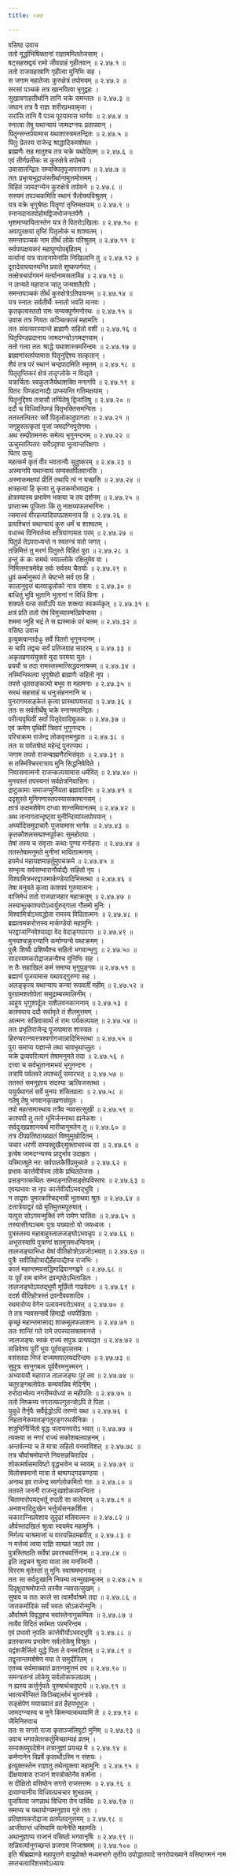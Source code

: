 ```yaml
---
title: ०४७

---
```

वसिष्ठ उवाच  
ततो मूर्द्धाभिषिक्तानां राज्ञाममिततेजसाम् ।  
षट्सहस्रद्वयं रामो जीवग्राहं गृहीतवान् ॥ २.४७.१ ॥  
ततो राजसहस्राणि गृहीत्वा मुनिभिः सह ।  
स जगाम महातेजाः कुरुक्षेत्रं तपोमयम् ॥ २.४७.२ ॥  
सरसां पञ्चकं तत्र खानयित्वा भृगुद्वहः ।  
सुखावगाहतीर्थानि तानि चक्रे समन्ततः ॥ २.४७.३ ॥  
जघान तत्र वै राज्ञः शरीरप्रभवामृजा ।  
सरांसि तानि वै पञ्च पूरयामास भार्गवः ॥ २.४७.४ ॥  
स्नात्वा तेषु यथान्यायं जामदग्नयः प्रतापवान् ।  
पितॄन्सन्तर्पयामास यथाशास्त्रमतन्द्रितः ॥ २.४७.५ ॥  
पितुः प्रेतस्य राजेन्द्र श्राद्धादिकमशेषतः ।  
ब्राह्मणैः सह मातुश्च तत्र चक्रे यथोदितम् ॥ २.४७.६ ॥  
एवं तीर्णप्रतीकः स कुरुक्षेत्रे तपोमये ।  
उवासातन्द्रितः सम्यक्पितृपूजापरायणः ॥ २.४७.७ ॥  
ततः प्रभृत्यभूद्राजंस्तीर्थानामुत्तमोत्तमम् ।  
विहितं जामदग्न्येन कुरुक्षेत्रे तपोवने ॥ २.४७.८ ॥  
सस्यमं तपञ्चकमिति स्थानं त्रैलोक्यविश्रुतम् ।  
यत्र यक्रे भृगुश्रेष्ठः पितॄणां तृप्तिमक्षयाम् ॥ २.४७.९ ॥  
स्नानदानतपोहोमद्विजभोजनतर्पणैः ।  
भृशमाप्यायितास्तेन यत्र ते पितरोऽखिलाः ॥ २.४७.१० ॥  
अवापुरक्षयां तृप्तिं पितृलोकं च शाश्वतम् ।  
समन्तपञ्चकं नाम तीर्थं लोके परिश्रुतम् ॥ २.४७.११ ॥  
सर्वपापक्षयकरं महापुण्योपबृंहितम् ।  
मर्त्यानां यत्र यातानामेनांसि निखिलानि तु ॥ २.४७.१२ ॥  
दूरादेवापयास्यन्ति प्रवाते शुष्कपर्णवत् ।  
तत्क्षेत्रचर्यागमनं मर्त्यानामसतामिह ॥ २.४७.१३ ॥  
न लभ्यते महाराज जातु जन्मशतैरपि ।  
समन्तपञ्चकं तीर्थं कुरुक्षेत्रेऽतिपावनम् ॥ २.४७.१४ ॥  
यत्र स्नातः सर्वतीर्थैः स्नातो भवति मानवः ।  
कृतकृत्यस्ततो रामः सम्यक्पूर्णमनोरथः ॥ २.४७.१५ ॥  
उवास तत्र नियतः कञ्चित्कालं महामतिः ।  
ततः संवत्सरस्यान्ते ब्राह्मणैः सहितो वशी ॥ २.४७.१६ ॥  
पितृपिण्डप्रदानाय जामदग्न्योऽगमद्गयाम् ।  
ततो गत्वा ततः श्राद्धे यथाशास्त्रमरिन्दमः ॥ २.४७.१७ ॥  
ब्राह्मणांस्तर्पयामास पितॄनुद्दिश्य सत्कृतान् ।  
शैवं तत्र परं स्थानं चन्द्रपादमिति स्मृतम् ॥ २.४७.१८ ॥  
पितृतृप्तिकरं क्षेत्रं तादृग्लोके न विद्यते ।  
यत्रार्चिताः स्वकुलजैर्यथाशक्ति मनागपि ॥ २.४७.१९ ॥  
पितरः पिण्डदानाद्यैः प्राप्स्यन्ति गतिमक्षयाम् ।  
पितॄनुद्दिश्य तत्रासौ तर्प्पितेषु द्विजातिषु ॥ २.४७.२० ॥  
ददौ च विधिवत्पिण्डं पितृभक्तिसमन्वितः ।  
ततस्तत्पितरः सर्वे पितृलोकादुपागताः ॥ २.४७.२१ ॥  
जगृहुस्तत्कृतां पूजां जमदग्निपुरोगमाः ।  
अथ सम्प्रीतमनसः समेत्य भृगुनन्दनम् ॥ २.४७.२२ ॥  
ऊचुस्तत्पितरः सर्वेऽदृश्या भूत्वान्तरिक्षगाः ।  
पितर ऊचुः  
महत्कर्म कृतं वीर भवतान्यैः सुदुष्करम् ॥ २.४७.२३ ॥  
अस्मानपि यथान्यायं सम्यक्तर्पितवानसि ।  
अस्माकमक्षयां प्रीतिं तथापि त्वं न यच्छसि ॥ २.४७.२४ ॥  
क्षत्रहत्यां हि कृत्वा तु कृतकर्माभवद्यतः ।  
क्षेत्रस्यास्य प्रभावेण भक्त्या च तव दर्शनम् ॥ २.४७.२५ ॥  
प्राप्ताःस्म पूजिताः किं तु नाक्षय्यफलभागिनः ।  
त्समात्त्वं वीरहत्यादिपापप्रशमनाय हि ॥ २.४७.२६ ॥  
प्रायश्चित्तं यथान्यायं कुरु धर्मं च शाश्वतम् ।  
वधाच्च विनिवर्तस्व क्षत्रियाणामतः परम् ॥ २.४७.२७ ॥  
पितुर्न्न तेऽपराध्यन्ते न स्वतन्त्रं यतो जगत् ।  
तन्निमित्तं तु मरणं पितुस्ते विहितं पुरा ॥ २.४७.२८ ॥  
हन्तुं कं कः समर्थः स्याल्लोके रक्षितुमेव वा ।  
निमित्तमात्रमेवेह सर्वः सर्वस्य चैतयोः ॥ २.४७.२९ ॥  
ध्रुवं कर्मानुरूपं ते चेष्टन्ते सर्व एव हि ।  
कालानुवृत्तं बलवान्नृलोको नात्र संशयः ॥ २.४७.३० ॥  
बाधितुं भुवि भूतानि भूतानां न विधिं विना ।  
शक्यते वत्स सर्वोऽपि यतः शक्त्या स्वकर्मकृत् ॥ २.४७.३१ ॥  
क्षत्रं प्रति ततो रोषं विमुच्यास्मत्प्रियेप्सया ।  
शममा प्नुहि भद्रं ते स ह्यस्माकं परं बलम् ॥ २.४७.३२ ॥  
वसिष्ठ उवाच  
इत्युक्त्वान्तर्दधुः सर्वे पितरो भृगुनन्दनम् ।  
स चापि तद्वचः सर्वं प्रतिजग्राह सादरम् ॥ २.४७.३३ ॥  
अकृतव्रणसंयुक्तो मुदा परमया युतः ।  
प्रययौ च तदा रामस्तस्मात्सिद्धवनाश्रमम् ॥ २.४७.३४ ॥  
तस्मिन्स्थित्वा भृगुश्रेष्ठो ब्राह्मणैः सहितो नृप ।  
तपसे धृतसङ्कल्पो बभूव स महामनाः ॥ २.४७.३५ ॥  
सरथं सहसाहं च धनुःसंहननानि च ।  
पुनरागमसङ्केतं कृत्वा प्रास्थापयत्तदा ॥ २.४७.३६ ॥  
ततः स सर्वतीर्थेषु चक्रे स्नानमतन्द्रितः ।  
परीत्यपृथिवीं सर्वां पितृदेवादिबूजकः ॥ २.४७.३७ ॥  
एवं क्रमेण पृथिवीं त्रिवारं भुगुनन्दनः ।  
परिचक्राम राजेन्द्र लोकवृत्तमनुव्रतः ॥ २.४७.३८ ॥  
ततः स पर्वतश्रेष्ठं महेन्द्रं पुनरप्यथ ।  
जगाम तपसे राजन्बाह्मणैरभिसंवृतः ॥ २.४७.३९ ॥  
स तस्मिंश्चिररात्राय मुनि सिद्धनिषेविते ।  
निवासमात्मनो राजन्कल्पयामास धर्मवित् ॥ २.४७.४० ॥  
मुनयस्तं तपस्यन्तं सर्वक्षेत्रनिवासिनः ।  
द्रष्टुकामाः समाजग्मुर्नियता ब्रह्मवादिनः ॥ २.४७.४१ ॥  
ददृशुस्ते मुनिगणास्तपस्यासक्तमानसम् ।  
क्षात्रं कक्षमशेषेण दग्ध्वा शान्तमिवानलम् ॥ २.४७.४२ ॥  
अथ तानागतान्दृष्ट्वा मुनीन्दिव्यांस्तपोमयान् ।  
अर्घ्यादिसमुदाचारैः पूजयामास भार्गवः ॥ २.४७.४३ ॥  
कृतकौशलसम्प्रश्नपूर्वकाः सुमहोदयाः ।  
तेषां तस्य च संवृत्ताः कथाः पुण्या मनोहराः ॥ २.४७.४४ ॥  
ततस्तेषामनुमते मुनीनां भावितात्मनाम् ।  
हयमेधं महायज्ञमाहर्तुमुपचक्रमे ॥ २.४७.४५ ॥  
सम्भृत्य सर्वसम्भारानौर्वाद्यैः सहितो नृप ।  
विश्वामित्रभरद्वाजमार्कण्डेयादिभिस्तथा ॥ २.४७.४६ ॥  
तेषा मनुमते कृत्वा काश्यपं गुरुमात्मनः ।  
वाजिमेधं ततो राजन्नाजहार महाक्रतुम् ॥ २.४७.४७ ॥  
तस्याभूत्काश्यपोऽध्वर्युरुद्गाता गौतमो मुनिः ।  
विश्वामित्रोऽभवद्धोता रामस्य विदितात्मनः ॥ २.४७.४८ ॥  
ब्रह्मत्वमकरोत्तस्य मार्कण्डेयो महामुनिः ।  
भरद्वाजाग्निवेश्याद्या वेद वेदाङ्गपारगाः ॥ २.४७.४९ ॥  
मुनयश्चक्रुरन्यानि कर्माण्यन्ये यथाक्रमम् ।  
पुत्त्रैः शिष्यैः प्रशिष्यैश्च सहितो भगवान्भृगुः ॥ २.४७.५० ॥  
सादस्यमकरोद्राजन्नन्यैश्च मुनिभिः सह ।  
स तैः सहाखिलं कर्म समाप्य भृगुपुङ्गवः ॥ २.४७.५१ ॥  
ब्रह्माणं पूजयामास यथावद्गुरुणा सह ।  
अलङ्कृत्य यथान्याय कन्यां रूपवतीं महीम् ॥ २.४७.५२ ॥  
पुरग्रामशतोपेतां समुद्राम्बरमालिनीम् ।  
आहूय भृगुशार्दूलः सशैलवनकाननाम् ॥ २.४७.५३ ॥  
काश्यपाय ददौ सर्वामृते तं शैलमुत्तमम् ।  
आत्मनः सन्निवासार्थं तं रामः पर्यकल्पयत् ॥ २.४७.५४ ॥  
ततः प्रभृतिराजेन्द्र पूजयामास शास्त्रतः ।  
हिरण्यरत्नवस्त्रश्वगोगजान्नादिभिस्तथा ॥ २.४७.५५ ॥  
पुरा समाप्य यज्ञान्ते तथा चावभृथाप्लुतः ।  
चक्रे द्रव्यपरित्यागं तेषामनुमते तदा ॥ २.४७.५६ ॥  
दत्त्वा च सर्वभूतानामभयं भृगुनन्दनः ।  
तत्रापि पर्वतवरे तपश्चर्तुं समारभत् ॥ २.४७.५७ ॥  
ततस्तं समनुज्ञाय सदस्या ऋत्विजस्तथा ।  
ययुर्यथागतं सर्वे मुनयः शंसितव्रताः ॥ २.४७.५८ ॥  
गतेषु तेषु भगवानकृतव्रणसंयुतः ।  
तपो महत्समास्थाय तत्रैव न्यवसत्सुखी ॥ २.४७.५९ ॥  
काश्यपी तु ततो भूमिर्जननाथा ह्यनेकशः ।  
सर्वदुःखप्रशान्त्यर्थं मारीचानुमतेन तु ॥ २.४७.६० ॥  
तत्र दीपप्रतिष्ठाख्यव्रतं विष्णुमुखोदितम् ।  
चचार धरणी सम्यक्दुखैर्ःमुक्ताभवच्च सा ॥ २.४७.६१ ॥  
इत्येष जामदग्न्यस्य प्रादुर्भाव उदाहृतः ।  
यस्मिञ्श्रुते नरः सर्वपातकैर्विप्रमुच्यते ॥ २.४७.६२ ॥  
प्रभावः कार्त्तवीर्यस्य लोके प्रथिततेजसः ।  
प्रसङ्गात्कथितः सम्यङ्नातिसङ्क्षेपविस्तरः ॥ २.४७.६३ ॥  
एवम्प्रभावः स नृपः कार्त्तवीर्योऽभवद्भुवि ।  
न तादृशः पुमात्कश्चिद्भावी भूताथवा श्रुतः ॥ २.४७.६४ ॥  
दत्तात्रेयाद्वरं वव्रे मृतिमुत्तमपूरुषात् ।  
यत्पुरा सोऽगमन्मुक्तिं रणे रामेण घातितः ॥ २.४७.६५ ॥  
तस्यासीत्पञ्चमः पुत्रः पख्यातो यो जयध्वजः ।  
पुत्रस्तस्य महाबाहुस्तालजङ्घोऽभवन्नृप ॥ २.४७.६६ ॥  
अभूत्तस्यापि पुत्राणां शतमुत्तमधन्विनाम् ।  
तालजङ्घाभिधा येषां वीतिहोत्रोऽग्रजोऽभवत् ॥ २.४७.६७ ॥  
पुत्रैः सवीतिहोत्राद्यैर्हैहयाद्यैश्च राजभिः ।  
कालं महान्तमवसद्धिमाद्रिवानगह्वरे ॥ २.४७.६८ ॥  
यः पूर्वं राम बाणेन द्रवन्पृष्ठेऽभिताडितः ।  
तालजङ्घोऽपतद्भूमौ मूर्छितो गाढवेदनः ॥ २.४७.६९ ॥  
ददर्श वीतिहोत्रस्तं द्रवन्दैववशादिव ।  
रथमारोप्य वेगेन पलायनपरोऽभवत् ॥ २.४७.७० ॥  
ते तत्र न्यवसन्सर्वे हिमाद्रौ भयपीडिताः ।  
कृच्छ्रं महान्तमासाद्य शाकमूलफलाशनः ॥ २.४७.७१ ॥  
ततः शान्तिं गते रामे तपस्यासक्तमानसे ।  
जालजङ्घः स्वकं राज्यं सपुत्रः प्रत्यपद्यत ॥ २.४७.७२ ॥  
सन्निवेश्य पुरीं भूयः पूर्ववन्नृपसत्तमः ।  
वसंस्तदा निजं राज्यमापालयदरिन्दमः ॥ २.४७.७३ ॥  
सुपुत्रः सानुगबलः पूर्ववैरमनुस्मरन् ।  
अभ्याययौ महाराज तालजङ्घः पुरं तव ॥ २.४७.७४ ॥  
चतुरङ्गबलोपेतः कम्पयन्निव मेदिनीम् ।  
रुरोदाभ्येत्य नगरीमयोध्यां स महीपतिः ॥ २.४७.७५ ॥  
ततो निष्क्रम्य नगरात्फल्गुतन्त्रोऽपि ते पिता ।  
युयुधे तैर्नृपैः सर्वैर्वृद्धोऽपि तरुणो यथा ॥ २.४७.७६ ॥  
निहतानेकमातङ्गतुरङ्गरथसैनिकः ।  
शत्रुभिर्निर्जितो वृद्धः पलायनपरोऽ भवत् ॥ २.४७.७७ ॥  
त्यक्त्वा स नगरं राज्यं सकोशबलवाहनम् ।  
अन्तर्वत्न्या च ते मात्रा सहितो वनमाविशत् ॥ २.४७.७८ ॥  
तत्र चौर्वाश्रमोपान्ते निवसन्नचिरादिव ।  
शोकामर्षसमाविष्टो वृद्धभावेन च स्वयम् ॥ २.४७.७९ ॥  
विलोक्यमानो मात्रा ते बाष्पगद्गदकण्ठया ।  
अनाथ इव राजेन्द्र स्वर्गलोकमितो गतः ॥ २.४७.८० ॥  
ततस्ते जननी राजन्दुःखशोकसमन्विता ।  
चितामारोपयद्भर्तू रुदती सा कलेवरम् ॥ २.४७.८१ ॥  
अनशनादिदुःखेन भर्त्तुर्व्यसनकर्शिता ।  
चकाराग्निप्रवेशाय सुदृढां मतिमात्मनः ॥ २.४७.८२ ॥  
और्वस्तदखिलं श्रुत्वा स्वयमेव महामुनिः ।  
निर्गत्य चाश्रमात्तां च वारयन्निदमब्रवीत् ॥ २.४७.८३ ॥  
न मर्त्तव्यं त्वया राज्ञि साम्प्रतं जठरे तव ।  
पुत्रस्तिष्ठति सर्वेषां प्रवरश्चवर्त्तिनाम् ॥ २.४७.८४ ॥  
इति तद्वचनं श्रुत्वा माता तव मनस्विनी ।  
विरराम मृतेस्तां तु मुनिः स्वाश्रममानयत् ।  
ततः सा सर्वदुःखानि नियम्य त्वन्मुखाम्बुजम् ॥ २.४७.८५ ॥  
दिदृक्षुराश्रमोपान्ते तस्यैव न्यवसत्सुखम् ।  
सुषाव च ततः काले सा त्वामौर्वाश्रमे तदा ॥ २.४७.८६ ॥  
जातकर्मादिकं सर्वं भवतः सोऽकरोन्मुनिः ।  
और्वाश्रमे विवृद्धश्च भवांस्तेनानुकम्पितः ॥ २.४७.८७ ॥  
त्वयैव विदितं सर्वमतः परमरिन्दम ।  
एवं प्रभावो नृपतिः कार्त्तवीर्योऽभवद्भुवि ॥ २.४७.८८ ॥  
व्रतस्यास्य प्रभावेण सर्वलोकेषु विश्रुतः ।  
यद्वंशजैर्जितो युद्धे पिता ते वनमादिशत् ॥ २.४७.८९ ॥  
तद्वृत्तान्तमशेषेण मया ते समुदीरितम् ।  
एतच्च सर्वमाख्यातं व्रतानामुत्तमं तव ॥ २.४७.९० ॥  
समन्त्रतन्त्रं लोकेषु सर्वलोकफलप्रदम् ।  
न ह्यस्य कर्त्तुर्नृपतेः पुरुषार्थचतुष्टये ॥ २.४७.९१ ॥  
भवत्यभीप्सितं किञ्चिद्दर्ल्लभं भुवनत्रये ।  
सङ्क्षेपेण मयाख्यातं व्रतं हैहयभूभुजः ।  
जामदग्न्यस्य च मुने किमन्यत्कथयामि ते ॥ २.४७.९२ ॥  
जैमिनिरुवाच  
ततः स सगरो राजा कृताञ्जलिपुटो मुनिम् ॥ २.४७.९३ ॥  
उवाच भगवन्नेतत्कर्तुमिच्छाम्यहं व्रतम् ।  
सम्यक्तमुपदेशेन तत्रानुज्ञां प्रयच्छ मे ॥ २.४७.९४ ॥  
कर्मणानेन विप्रर्षे कृतार्थोऽस्मि न संशयः ।  
इत्युक्तस्तेन राज्ञातु तथेत्युक्त्वा महामुनिः ॥ २.४७.९५ ॥  
दीक्षयामास राजानं शस्त्रोक्तेनैव वर्त्मना ।  
स दीक्षितो वसिष्ठेन सगरो राजसत्तमः ॥ २.४७.९६ ॥  
द्रव्याण्यानीय विधिवत्प्रचचार शुभव्रतम् ।  
पूजयित्वा जगन्नाथं विधिना तेन पार्थिवः ॥ २.४७.९७ ॥  
समाप्य च यथायोग्यमनुज्ञाय गुरुं ततः ।  
प्रतिज्ञामकरोद्राजा व्रतमेतदनुत्तमम् ॥ २.४७.९८ ॥  
आजीवान्तं धरिष्यामि यत्नेनेति महामतिः ।  
अथानुज्ञाप्य राजानं वसिष्ठो भगवानृषिः ॥ २.४७.९९ ॥  
सन्निवर्त्यानुगच्छन्तं प्रजगाम निजाश्रमम् ॥ २.४७.१०० ॥  
इति श्रीब्रह्माण्डे महापुराणे वायुप्रोक्ते मध्यमभागे तृतीय उपोद्धातपादे सगरोपाख्याने वसिष्ठगमनं नाम सप्तचत्वारिंशत्तमोऽध्यायः